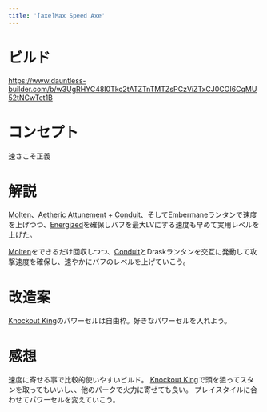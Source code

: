 ```yaml
---
title: '[axe]Max Speed Axe'
---
```

# ビルド
https://www.dauntless-builder.com/b/w3UgRHYC48I0Tkc2tATZTnTMTZsPCzViZTxCJ0COI6CqMU52tNCwTet1B

# コンセプト
速さこそ正義

# 解説
[Molten](/data/パーク/#molten)、[Aetheric Attunement](/data/パーク/#aetheric-attunement) + [Conduit](/data/パーク/#conduit)、そしてEmbermaneランタンで速度を上げつつ、[Energized](/data/パーク/#energized)を確保しバフを最大LVにする速度も早めて実用レベルを上げた。

[Molten](/data/パーク/#molten)をできるだけ回収しつつ、[Conduit](/data/パーク/#conduit)とDraskランタンを交互に発動して攻撃速度を確保し、速やかにバフのレベルを上げていこう。

# 改造案
[Knockout King](/data/パーク/#knockout-king)のパワーセルは自由枠。好きなパワーセルを入れよう。

# 感想
速度に寄せる事で比較的使いやすいビルド。
[Knockout King](/data/パーク/#knockout-king)で頭を狙ってスタンを取ってもいいし、、他のパークで火力に寄せても良い。
プレイスタイルに合わせてパワーセルを変えていこう。
